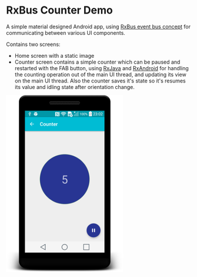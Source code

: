 RxBus Counter Demo
==================
A simple material designed Android app, using [RxBus event bus concept](http://nerds.weddingpartyapp.com/tech/2014/12/24/implementing-an-event-bus-with-rxjava-rxbus/) 
for communicating between various UI components.

Contains two screens:

* Home screen with a static image
* Counter screen contains a simple counter which can be paused and restarted with the FAB button, using [RxJava](https://github.com/ReactiveX/RxJava) 
and [RxAndroid](https://github.com/ReactiveX/RxAndroid) for handling the counting operation out of the main UI thread, and updating its view on the main UI thread.
 Also the counter saves it's state so it's resumes its value and idling state after orientation change.

<img src="screenshot-main.png" height="480"/>


